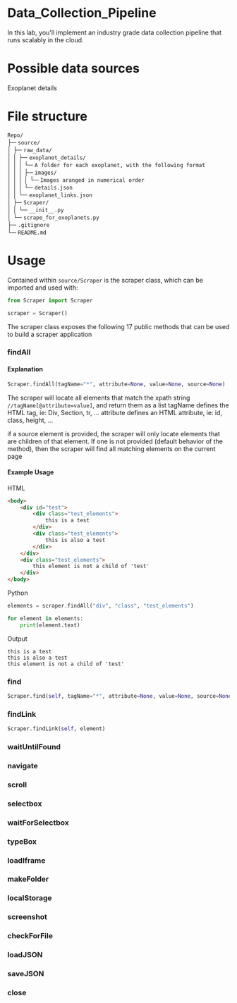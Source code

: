 # Data_Collection_Pipeline
In this lab, you'll implement an industry grade data collection pipeline that runs scalably in the cloud.

# Possible data sources
Exoplanet details

# File structure
`Repo/`<br>
├─ `source/`<br>
│  ├─ `raw_data/`<br>
│  │  ├─ `exoplanet_details/`<br>
│  │  │  └─ `A folder for each exoplanet, with the following format`<br>
│  │  │     ├─ `images/`<br>
│  │  │     │  └─ `Images aranged in numerical order`<br>
│  │  │     └─ `details.json`<br>
│  │  └─ `exoplanet_links.json`<br>
│  ├─ `Scraper/`<br>
│  │  └─ `__init__.py`<br>
│  └─ `scrape_for_exoplanets.py`<br>
├─ `.gitignore`<br>
└─ `README.md`<br>

# Usage
Contained within `source/Scraper` is the scraper class, which can be imported and used with:
```python
from Scraper import Scraper

scraper = Scraper()
```

The scraper class exposes the following 17 public methods that can be used to build a scraper application

### findAll
#### Explanation
```python
Scraper.findAll(tagName="*", attribute=None, value=None, source=None)
```

The scraper will locate all elements that match the xpath string `//tagName[@attribute=value]`, and return them as a list
tagName defines the HTML tag, ie: Div, Section, tr, ...
attribute defines an HTML attribute, ie: id, class, height, ...

if a source element is provided, the scraper will only locate elements that are children of that element.
If one is not provided (default behavior of the method), then the scraper will find all matching elements on the current page

#### Example Usage
HTML
```HTML
<body>
    <div id="test">
        <div class="test_elements">
            this is a test
        </div>
        <div class="test_elements">
            this is also a test
        </div>
    </div>
    <div class="test_elements">
        this element is not a child of 'test'
    </div>
</body>
```
Python
```python
elements = scraper.findAll("div", "class", "test_elements")

for element in elements:
    print(element.text)
```
Output
```
this is a test
this is also a test
this element is not a child of 'test'
```

### find
```python
Scraper.find(self, tagName="*", attribute=None, value=None, source=None)
```

### findLink
```python
Scraper.findLink(self, element)
```

### waitUntilFound

### navigate

### scroll

### selectbox

### waitForSelectbox

### typeBox

### loadIframe

### makeFolder

### localStorage

### screenshot

### checkForFile

### loadJSON

### saveJSON

### close